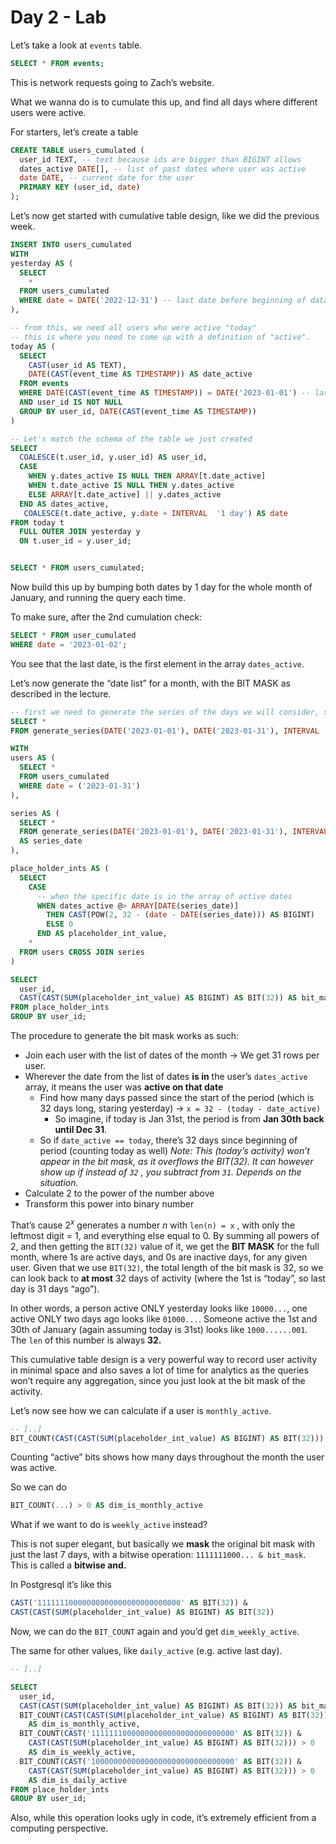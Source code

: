 # Day 2 - Lab

Let’s take a look at `events` table.

```sql
SELECT * FROM events;
```

This is network requests going to Zach’s website.

What we wanna do is to cumulate this up, and find all days where different users were active.

For starters, let’s create a table

```sql
CREATE TABLE users_cumulated (
  user_id TEXT, -- text because ids are bigger than BIGINT allows
  dates_active DATE[], -- list of past dates where user was active
  date DATE, -- current date for the user
  PRIMARY KEY (user_id, date)
);
```

Let’s now get started with cumulative table design, like we did the previous week.

```sql
INSERT INTO users_cumulated
WITH
yesterday AS (
  SELECT
    *
  FROM users_cumulated
  WHERE date = DATE('2022-12-31') -- last date before beginning of dataset
),

-- from this, we need all users who were active "today"
-- this is where you need to come up with a definition of "active".
today AS (
  SELECT
    CAST(user_id AS TEXT),
    DATE(CAST(event_time AS TIMESTAMP)) AS date_active
  FROM events
  WHERE DATE(CAST(event_time AS TIMESTAMP)) = DATE('2023-01-01') -- last date before beginning of dataset
  AND user_id IS NOT NULL
  GROUP BY user_id, DATE(CAST(event_time AS TIMESTAMP))
)

-- Let's match the schema of the table we just created
SELECT
  COALESCE(t.user_id, y.user_id) AS user_id,
  CASE
    WHEN y.dates_active IS NULL THEN ARRAY[t.date_active]
    WHEN t.date_active IS NULL THEN y.dates_active
    ELSE ARRAY[t.date_active] || y.dates_active
  END AS dates_active,
   COALESCE(t.date_active, y.date + INTERVAL  '1 day') AS date
FROM today t
  FULL OUTER JOIN yesterday y
  ON t.user_id = y.user_id;


SELECT * FROM users_cumulated;
```

Now build this up by bumping both dates by 1 day for the whole month of January, and running the query each time.

To make sure, after the 2nd cumulation check:

```sql
SELECT * FROM user_cumulated
WHERE date = '2023-01-02';
```

You see that the last date, is the first element in the array `dates_active`.

Let’s now generate the “date list” for a month, with the BIT MASK as described in the lecture.

```sql
-- first we need to generate the series of the days we will consider, so all January
SELECT *
FROM generate_series(DATE('2023-01-01'), DATE('2023-01-31'), INTERVAL '1 day');

WITH
users AS (
  SELECT *
  FROM users_cumulated
  WHERE date = ('2023-01-31')
),

series AS (
  SELECT *
  FROM generate_series(DATE('2023-01-01'), DATE('2023-01-31'), INTERVAL '1 day')
  AS series_date
),

place_holder_ints AS (
  SELECT
    CASE
      -- when the specific date is in the array of active dates
      WHEN dates_active @> ARRAY[DATE(series_date)]
        THEN CAST(POW(2, 32 - (date - DATE(series_date))) AS BIGINT)
        ELSE 0
      END AS placeholder_int_value,
    *
  FROM users CROSS JOIN series
)

SELECT
  user_id,
  CAST(CAST(SUM(placeholder_int_value) AS BIGINT) AS BIT(32)) AS bit_mask
FROM place_holder_ints
GROUP BY user_id;
```

The procedure to generate the bit mask works as such:

- Join each user with the list of dates of the month → We get 31 rows per user.
- Wherever the date from the list of dates **is in** the user’s `dates_active` array, it means the user was **active on that date**
  - Find how many days passed since the start of the period (which is 32 days long, staring yesterday)
    → `x = 32 - (today - date_active)`
    - So imagine, if today is Jan 31st, the period is from **Jan 30th back until Dec 31**.
  - So if `date_active == today`, there’s 32 days since beginning of period (counting today as well)
    *Note: This (today’s activity) won’t appear in the bit mask, as it overflows the BIT(32). It can however show up if instead of `32` , you subtract from `31`. Depends on the situation.*
- Calculate 2 to the power of the number above
- Transform this power into binary number

That’s cause $2^x$ generates a number $n$ with `len(n) = x` , with only the leftmost digit = 1, and everything else equal to 0. By summing all powers of 2, and then getting the `BIT(32)` value of it, we get the **BIT MASK** for the full month, where 1s are active days, and 0s are inactive days, for any given user. Given that we use `BIT(32)`, the total length of the bit mask is 32, so we can look back to **at most** 32 days of activity (where the 1st is “today”, so last day is 31 days “ago”).

In other words, a person active ONLY yesterday looks like `10000...`, one active ONLY two days ago looks like `01000...`. Someone active the 1st and 30th of January (again assuming today is 31st) looks like `1000......001`. The `len` of this number is always **32.**

This cumulative table design is a very powerful way to record user activity in minimal space and also saves a lot of time for analytics as the queries won’t require any aggregation, since you just look at the bit mask of the activity.

Let’s now see how we can calculate if a user is `monthly_active`.

```sql
-- [..]
BIT_COUNT(CAST(CAST(SUM(placeholder_int_value) AS BIGINT) AS BIT(32)))
```

Counting “active” bits shows how many days throughout the month the user was active.

So we can do

```sql
BIT_COUNT(...) > 0 AS dim_is_monthly_active
```

What if we want to do is `weekly_active` instead?

This is not super elegant, but basically we **mask** the original bit mask with just the last 7 days, with a bitwise operation: `1111111000... & bit_mask`. This is called a **bitwise and.**

In Postgresql it’s like this

```sql
CAST('11111110000000000000000000000000' AS BIT(32)) &
CAST(CAST(SUM(placeholder_int_value) AS BIGINT) AS BIT(32))
```

Now, we can do the `BIT_COUNT` again and you’d get `dim_weekly_active`.

The same for other values, like `daily_active` (e.g. active last day).

```sql
-- [..]

SELECT
  user_id,
  CAST(CAST(SUM(placeholder_int_value) AS BIGINT) AS BIT(32)) AS bit_mask,
  BIT_COUNT(CAST(CAST(SUM(placeholder_int_value) AS BIGINT) AS BIT(32))) > 0
    AS dim_is_monthly_active,
  BIT_COUNT(CAST('11111110000000000000000000000000' AS BIT(32)) &
    CAST(CAST(SUM(placeholder_int_value) AS BIGINT) AS BIT(32))) > 0
    AS dim_is_weekly_active,
  BIT_COUNT(CAST('10000000000000000000000000000000' AS BIT(32)) &
    CAST(CAST(SUM(placeholder_int_value) AS BIGINT) AS BIT(32))) > 0
    AS dim_is_daily_active
FROM place_holder_ints
GROUP BY user_id;
```

Also, while this operation looks ugly in code, it’s extremely efficient from a computing perspective.
